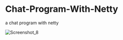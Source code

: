 # Chat-Program-With-Netty
a chat program with netty


![Screenshot_8](https://github.com/Renzythedev/Chat-Program-With-Netty/assets/152745531/e107aa32-9641-4b10-af00-f8eead15f3ed)
